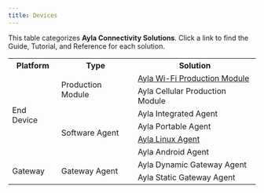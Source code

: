 ```yaml
---
title: Devices
---
```


This table categorizes **Ayla Connectivity Solutions**. Click a link to find the Guide, Tutorial, and Reference for each solution.

<table style="width: 100%;">
<tr>
<th class="center">Platform</th>
<th class="center">Type</th>
<th class="center">Solution</th>
</tr>
<tr>
<td rowspan="6">End Device</td>
<td rowspan="2">Production Module</td>
<td><a href="/devices/ayla-wi-fi-production-module/">Ayla Wi-Fi Production Module</td>
</tr>
<tr>
<td>Ayla Cellular Production Module</td>
</tr>
<tr>
<td rowspan="4">Software Agent</td>
<td colspan="1">Ayla Integrated Agent</td>
</tr>
<tr>
<td colspan="1">Ayla Portable Agent</td>
</tr>
<tr>
<td colspan="1"><a href="/devices/ayla-linux-agent/">Ayla Linux Agent</a></td>
</tr>
<tr>
<td colspan="1">Ayla Android Agent</td>
</tr>
<tr>
<td rowspan="2">Gateway</td>
<td rowspan="2">Gateway Agent</td>
<td colspan="1">Ayla Dynamic Gateway Agent</td>
</tr>
<tr>
<td colspan="1">Ayla Static Gateway Agent</td>
</tr>
</table>
